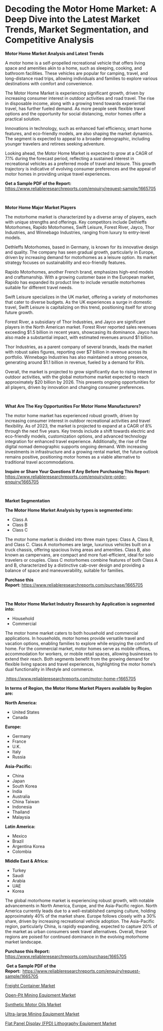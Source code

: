<p><h1>Decoding the Motor Home Market: A Deep Dive into the Latest Market Trends, Market Segmentation, and Competitive Analysis</h1></p><p><strong>Motor Home Market Analysis and Latest Trends</strong></p>
<p><p>A motor home is a self-propelled recreational vehicle that offers living space and amenities akin to a home, such as sleeping, cooking, and bathroom facilities. These vehicles are popular for camping, travel, and long-distance road trips, allowing individuals and families to explore various destinations with comfort and convenience.</p><p>The Motor Home Market is experiencing significant growth, driven by increasing consumer interest in outdoor activities and road travel. The rise in disposable income, along with a growing trend towards experiential travel, has further fueled demand. As more people seek flexible travel options and the opportunity for social distancing, motor homes offer a practical solution. </p><p>Innovations in technology, such as enhanced fuel efficiency, smart home features, and eco-friendly models, are also shaping the market dynamics. The segment is expected to appeal to a broader demographic, including younger travelers and retirees seeking adventure. </p><p>Looking ahead, the Motor Home Market is expected to grow at a CAGR of 7.1% during the forecast period, reflecting a sustained interest in recreational vehicles as a preferred mode of travel and leisure. This growth trajectory is indicative of evolving consumer preferences and the appeal of motor homes in providing unique travel experiences.</p></p>
<p><strong>Get a Sample PDF of the Report:&nbsp;</strong> <a href="https://www.reliableresearchreports.com/enquiry/request-sample/1665705?utm_campaign=12&utm_medium=2&utm_source=Github&utm_content=ia&utm_term=30032025&utm_id=motor-home">https://www.reliableresearchreports.com/enquiry/request-sample/1665705</a></p>
<p>&nbsp;</p>
<p><strong>Motor Home Major Market Players</strong></p>
<p><p>The motorhome market is characterized by a diverse array of players, each with unique strengths and offerings. Key competitors include Dethleffs Motorhomes, Rapido Motorhomes, Swift Leisure, Forest River, Jayco, Thor Industries, and Winnebago Industries, ranging from luxury to entry-level models.</p><p>Dethleffs Motorhomes, based in Germany, is known for its innovative design and quality. The company has seen gradual growth, particularly in Europe, driven by increasing demand for motorhomes as a leisure option. Its market strategy focuses on sustainability and eco-friendly features.</p><p>Rapido Motorhomes, another French brand, emphasizes high-end models and craftsmanship. With a growing customer base in the European market, Rapido has expanded its product line to include versatile motorhomes suitable for different travel needs. </p><p>Swift Leisure specializes in the UK market, offering a variety of motorhomes that cater to diverse budgets. As the UK experiences a surge in domestic travel, Swift Leisure is capitalizing on this trend, positioning itself for strong future growth.</p><p>Forest River, a subsidiary of Thor Industries, and Jayco are significant players in the North American market. Forest River reported sales revenues exceeding $1.5 billion in recent years, showcasing its dominance. Jayco has also made a substantial impact, with estimated revenues around $1 billion.</p><p>Thor Industries, as a parent company of several brands, leads the market with robust sales figures, reporting over $7 billion in revenue across its portfolio. Winnebago Industries has also maintained a strong presence, generating around $1.1 billion in revenue, fueled by a demand for RVs.</p><p>Overall, the market is projected to grow significantly due to rising interest in outdoor activities, with the global motorhome market expected to reach approximately $20 billion by 2026. This presents ongoing opportunities for all players, driven by innovation and changing consumer preferences.</p></p>
<p>&nbsp;</p>
<p><strong>What Are The Key Opportunities For Motor Home Manufacturers?</strong></p>
<p><p>The motor home market has experienced robust growth, driven by increasing consumer interest in outdoor recreational activities and travel flexibility. As of 2023, the market is projected to expand at a CAGR of 8% through the next five years. Key trends include a shift towards electric and eco-friendly models, customization options, and advanced technology integration for enhanced travel experience. Additionally, the rise of the digital nomad demographic supports ongoing demand. With increasing investments in infrastructure and a growing rental market, the future outlook remains positive, positioning motor homes as a viable alternative to traditional travel accommodations.</p></p>
<p><strong>Inquire or Share Your Questions If Any Before Purchasing This Report:</strong> <a href="https://www.reliableresearchreports.com/enquiry/pre-order-enquiry/1665705?utm_campaign=12&utm_medium=2&utm_source=Github&utm_content=ia&utm_term=30032025&utm_id=motor-home">https://www.reliableresearchreports.com/enquiry/pre-order-enquiry/1665705</a></p>
<p>&nbsp;</p>
<p><strong>Market Segmentation</strong></p>
<p><strong>The Motor Home Market Analysis by types is segmented into:</strong></p>
<p><ul><li>Class A</li><li>Class B</li><li>Class C</li></ul></p>
<p><p>The motor home market is divided into three main types: Class A, Class B, and Class C. Class A motorhomes are large, luxurious vehicles built on a truck chassis, offering spacious living areas and amenities. Class B, also known as campervans, are compact and more fuel-efficient, ideal for solo travelers or couples. Class C motorhomes combine features of both Class A and B, characterized by a distinctive cab-over design and providing a balance of space and maneuverability, suitable for families.</p></p>
<p><strong>Purchase this Report:&nbsp;</strong><a href="https://www.reliableresearchreports.com/purchase/1665705?utm_campaign=12&utm_medium=2&utm_source=Github&utm_content=ia&utm_term=30032025&utm_id=motor-home">https://www.reliableresearchreports.com/purchase/1665705</a></p>
<p>&nbsp;</p>
<p><strong>The Motor Home Market Industry Research by Application is segmented into:</strong></p>
<p><ul><li>Household</li><li>Commercial</li></ul></p>
<p><p>The motor home market caters to both household and commercial applications. In households, motor homes provide versatile travel and vacation options, enabling families to explore while enjoying the comforts of home. For the commercial market, motor homes serve as mobile offices, accommodation for workers, or mobile retail spaces, allowing businesses to extend their reach. Both segments benefit from the growing demand for flexible living spaces and travel experiences, highlighting the motor home’s dual functionality in lifestyle and commerce.</p></p>
<p><a href="https://www.reliableresearchreports.com/motor-home-r1665705?utm_campaign=12&utm_medium=2&utm_source=Github&utm_content=ia&utm_term=30032025&utm_id=motor-home">&nbsp;https://www.reliableresearchreports.com/motor-home-r1665705</a></p>
<p><strong>In terms of Region, the Motor Home Market Players available by Region are:</strong></p>
<p>
    <p> <strong> North America: </strong>
        <ul>
            <li>United States</li>
            <li>Canada</li>
        </ul>
        </p> 
    <p> <strong> Europe: </strong>
        <ul>
            <li>Germany</li>
            <li>France</li>
            <li>U.K.</li>
            <li>Italy</li>
            <li>Russia</li>
        </ul>
        </p> 
    <p> <strong> Asia-Pacific: </strong>
        <ul>
            <li>China</li>
            <li>Japan</li>
            <li>South Korea</li>
            <li>India</li>
            <li>Australia</li>
            <li>China Taiwan</li>
            <li>Indonesia</li>
            <li>Thailand</li>
            <li>Malaysia</li>
        </ul>
        </p> 
    <p> <strong> Latin America: </strong>
        <ul>
            <li>Mexico</li>
            <li>Brazil</li>
            <li>Argentina Korea</li>
            <li>Colombia</li>
        </ul>
        </p> 
    <p> <strong> Middle East & Africa: </strong>
        <ul>
            <li>Turkey</li>
            <li>Saudi</li>
            <li>Arabia</li>
            <li>UAE</li>
            <li>Korea</li>
        </ul>
    </p>
    </p>
<p><p>The global motorhome market is experiencing robust growth, with notable advancements in North America, Europe, and the Asia-Pacific region. North America currently leads due to a well-established camping culture, holding approximately 40% of the market share. Europe follows closely with a 30% share, driven by increasing recreational vehicle adoption. The Asia-Pacific region, particularly China, is rapidly expanding, expected to capture 20% of the market as urban consumers seek travel alternatives. Overall, these regions are poised for continued dominance in the evolving motorhome market landscape.</p></p>
<p><strong>Purchase this Report: </strong><a href="https://www.reliableresearchreports.com/purchase/1665705?utm_campaign=12&utm_medium=2&utm_source=Github&utm_content=ia&utm_term=30032025&utm_id=motor-home">https://www.reliableresearchreports.com/purchase/1665705</a></p>
<p>&nbsp;<strong>Get a Sample PDF of the Report:&nbsp;&nbsp;</strong><a href="https://www.reliableresearchreports.com/enquiry/request-sample/1665705?utm_campaign=12&utm_medium=2&utm_source=Github&utm_content=ia&utm_term=30032025&utm_id=motor-home">https://www.reliableresearchreports.com/enquiry/request-sample/1665705</a></p>
<p><strong></strong></p>
<p><p><a href="https://github.com/seemagarbeha/Market-Research-Report-List-1/blob/main/freight-container-market.md?utm_campaign=12&utm_medium=2&utm_source=Github&utm_content=ia&utm_term=30032025&utm_id=motor-home">Freight Container Market</a></p><p><a href="https://www.linkedin.com/pulse/growth-projections-open-pit-mining-equipment-market-comprehensive-jwofc?utm_campaign=12&utm_medium=2&utm_source=Github&utm_content=ia&utm_term=30032025&utm_id=motor-home">Open-Pit Mining Equipment Market</a></p><p><a href="https://github.com/sarialahipff/Market-Research-Report-List-1/blob/main/synthetic-motor-oils-market.md?utm_campaign=12&utm_medium=2&utm_source=Github&utm_content=ia&utm_term=30032025&utm_id=motor-home">Synthetic Motor Oils Market</a></p><p><a href="https://www.linkedin.com/pulse/report-global-ultra-large-mining-equipment-size-valuation-current-eemrc?utm_campaign=12&utm_medium=2&utm_source=Github&utm_content=ia&utm_term=30032025&utm_id=motor-home">Ultra-large Mining Equipment Market</a></p><p><a href="https://www.linkedin.com/pulse/flat-panel-display-fpd-lithography-equipment-market-analysis-bv49c?utm_campaign=12&utm_medium=2&utm_source=Github&utm_content=ia&utm_term=30032025&utm_id=motor-home">Flat Panel Display (FPD) Lithography Equipment Market</a></p></p>